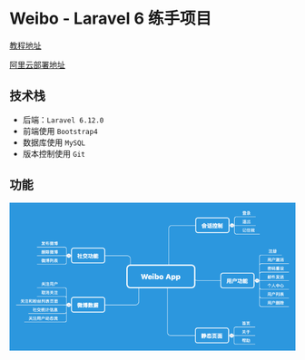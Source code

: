 # Weibo - Laravel 6 练手项目

[教程地址](https://learnku.com/courses/laravel-essential-training/6.x)

[阿里云部署地址](http://wb.7emini.club/)

## 技术栈

* 后端：`Laravel 6.12.0`
* 前端使用 `Bootstrap4`
* 数据库使用 `MySQL`
* 版本控制使用 `Git`

## 功能

![](./Weibo.png)

